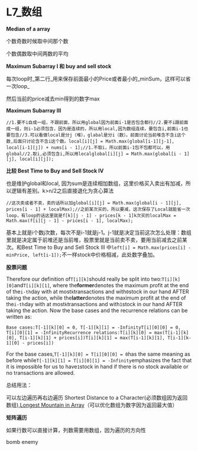 # L7\_数组

**Median of a array**

个数奇数时候取中间那个数

个数偶数取中间两数的平均

**Maximum Subarray I 和 buy and sell stock**

每次loop时_第二行_用来保存前面最小的Price或者最小的_minSum，这样可以省一次loop_

然后当前的price减去min得到的数字max

**Maximum Subarray III**

```text
//1.要不i自成一组，不跟前面，所以用global因为前面i-1是否包含都行//2.要不i跟前面成一组，则i-1必须包含，因为是连续的，所以用local,因为数组连续，要包含i,前面i-1也要包含//3.可以看做local是分j（堆），glabal是分i（数）。前面讨论当前堆含不含i这个数,后面只讨论含不含i这个数。local[i][j] = Math.max(global[i-1][j-1], local[i-1][j]) + nums[i - 1];//1.不取i，所以前面i-1包不包都可以，用global//2.取i,必须包含i,所以用localglobal[i][j] = Math.max(global[i - 1][j], local[i][j]);
```

**比较 Best Time to Buy and Sell Stock IV**

也是维护global和local, 因为sum是连续相加数组，这里价格买入卖出有加减，所以逻辑有差别。k&gt;n/2之后直接退化为贪心算法

```text
//这次卖或者不卖，卖的话所以加global[i][j] = Math.max(global[i - 1][j], prices[i - 1] + localMax);//之前某次买的，所以要减，这次保存了Local就能省一次loop，有loop的话这里就是f[k][j - 1] - prices[k - 1]k次买的localMax = Math.max(f[i][j - 1] - prices[i - 1], localMax);
```

基本上就是i个数j次数，每次不是i-1就是j-1。j-1就是决定当前这次怎么处理：数组里就是决定属于前堆还是当前堆，股票里就是当前卖不卖，要用当前减去之前某次。和Best Time to Buy and Sell Stock III 中`left[i] = Math.max(prices[i] - minPrice, left[i-1]);`不一样stock中价格相减，此处数字叠加。

**股票问题**

Therefore our definition of`T[i][k]`should really be split into two:`T[i][k][0]`and`T[i][k][1]`, where the**former**denotes the maximum profit at the end of the`i-th`day with at most`k`transactions and with`0`stock in our hand AFTER taking the action, while the**latter**denotes the maximum profit at the end of the`i-th`day with at most`k`transactions and with`1`stock in our hand AFTER taking the action. Now the base cases and the recurrence relations can be written as:

```text
Base cases:T[-1][k][0] = 0, T[-1][k][1] = -InfinityT[i][0][0] = 0, T[i][0][1] = -InfinityRecurrence relations:T[i][k][0] = max(T[i-1][k][0], T[i-1][k][1] + prices[i])T[i][k][1] = max(T[i-1][k][1], T[i-1][k-1][0] - prices[i])
```

For the base cases,`T[-1][k][0] = T[i][0][0] = 0`has the same meaning as before while`T[-1][k][1] = T[i][0][1] = -Infinity`emphasizes the fact that it is impossible for us to have`1`stock in hand if there is no stock available or no transactions are allowed.

总结用法：

可以左边遍历再右边遍历 Shortest Distance to a Character\(必须数组因为返回数组\),[Longest Mountain in Array](https://leetcode.com/problems/longest-mountain-in-array)（可以优化数组为数字因为返回最大值）

**矩阵遍历**

如果行数可以直接计算，列数需要用数组，因为遍历的方向性

bomb enemy

